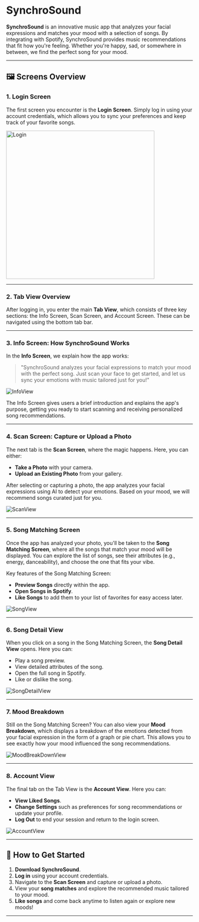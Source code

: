 
# SynchroSound

**SynchroSound** is an innovative music app that analyzes your facial expressions and matches your mood with a selection of songs. By integrating with Spotify, SynchroSound provides music recommendations that fit how you're feeling. Whether you're happy, sad, or somewhere in between, we find the perfect song for your mood.

---

## 🖼️ Screens Overview

### 1. **Login Screen**

The first screen you encounter is the **Login Screen**. Simply log in using your account credentials, which allows you to sync your preferences and keep track of your favorite songs.


<img src="https://github.com/user-attachments/assets/476fce12-60d6-4a30-a7c5-1aebd86cd731" alt = "Login" width="400">

---

### 2. **Tab View Overview**

After logging in, you enter the main **Tab View**, which consists of three key sections: the Info Screen, Scan Screen, and Account Screen. These can be navigated using the bottom tab bar.

---

### 3. **Info Screen: How SynchroSound Works**

In the **Info Screen**, we explain how the app works:
> "SynchroSound analyzes your facial expressions to match your mood with the perfect song. Just scan your face to get started, and let us sync your emotions with music tailored just for you!"

![InfoView](https://github.com/user-attachments/assets/72c54136-b8bd-4ed0-8848-2f7429c62609)

The Info Screen gives users a brief introduction and explains the app's purpose, getting you ready to start scanning and receiving personalized song recommendations.

---

### 4. **Scan Screen: Capture or Upload a Photo**

The next tab is the **Scan Screen**, where the magic happens. Here, you can either:

- **Take a Photo** with your camera.
- **Upload an Existing Photo** from your gallery.

After selecting or capturing a photo, the app analyzes your facial expressions using AI to detect your emotions. Based on your mood, we will recommend songs curated just for you.

![ScanView](https://github.com/user-attachments/assets/0f0d8786-4351-4e69-9303-16abcff4afcc)

---

### 5. **Song Matching Screen**

Once the app has analyzed your photo, you'll be taken to the **Song Matching Screen**, where all the songs that match your mood will be displayed. You can explore the list of songs, see their attributes (e.g., energy, danceability), and choose the one that fits your vibe.

Key features of the Song Matching Screen:
- **Preview Songs** directly within the app.
- **Open Songs in Spotify**.
- **Like Songs** to add them to your list of favorites for easy access later.

![SongView](https://github.com/user-attachments/assets/4550d267-1591-4f51-94ad-82c02452a769)

---

### 6. **Song Detail View**

When you click on a song in the Song Matching Screen, the **Song Detail View** opens. Here you can:
- Play a song preview.
- View detailed attributes of the song.
- Open the full song in Spotify.
- Like or dislike the song.

![SongDetailView](https://github.com/user-attachments/assets/b9c3702b-d21a-4860-8096-043b2fe1326d)

---

### 7. **Mood Breakdown**

Still on the Song Matching Screen? You can also view your **Mood Breakdown**, which displays a breakdown of the emotions detected from your facial expression in the form of a graph or pie chart. This allows you to see exactly how your mood influenced the song recommendations.

![MoodBreakDownView](https://github.com/user-attachments/assets/dae6ef1e-cef9-4d7c-aabe-9e69128456bc)

---

### 8. **Account View**

The final tab on the Tab View is the **Account View**. Here you can:
- **View Liked Songs**.
- **Change Settings** such as preferences for song recommendations or update your profile.
- **Log Out** to end your session and return to the login screen.

![AccountView](https://github.com/user-attachments/assets/39eadea8-b94c-461f-b7ed-a59c6a97c02c)

---

## 📱 How to Get Started

1. **Download SynchroSound**.
2. **Log in** using your account credentials.
3. Navigate to the **Scan Screen** and capture or upload a photo.
4. View your **song matches** and explore the recommended music tailored to your mood.
5. **Like songs** and come back anytime to listen again or explore new moods!

---
